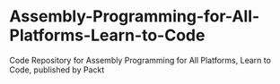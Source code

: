 


# Assembly-Programming-for-All-Platforms-Learn-to-Code
Code Repository for Assembly Programming for All Platforms, Learn to Code, published by Packt
